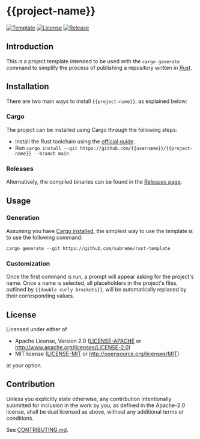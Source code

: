 # {{project-name}}

[![Template](https://img.shields.io/badge/Template-subreme%2Frust--template-orange)](https://github.com/subreme/rust-template/)
[![License](https://img.shields.io/badge/License-MIT%2FApache--2.0-green)](https://github.com/{{username}}/{{project-name}}/#license)
[![Release](https://img.shields.io/github/v/release/{{username}}/{{project-name}}?label=Release&color=blue&sort=semver)](https://github.com/{{username}}/{{project-name}}/releases/latest/)

## Introduction

This is a project template intended to be used with the `cargo generate` command
to simplify the process of publishing a repository written in
[Rust](https://www.rust-lang.org/).

## Installation

There are two main ways to install `{{project-name}}`, as explained below:

### Cargo

The project can be installed using Cargo through the following steps:

* Install the Rust toolchain using the [official
  guide](https://www.rust-lang.org/tools/install).
* Run `cargo install --git https://github.com/{{username}}/{{project-name}}
  --branch main`

### Releases

Alternatively, the compiled binaries can be found in the [Releases
page](https://github.com/{{username}}/{{project-name}}/releases/latest).

## Usage

### Generation

Assuming you have [Cargo installed](#cargo), the simplest way to use the
template is to use the following command:

```console
cargo generate --git https://github.com/subreme/rust-template
```

### Customization

Once the first command is run, a prompt will appear asking for the project's
name. Once a name is selected, all placeholders in the project's files, outlined
by `{{double curly brackets}}`, will be automatically replaced by their
corresponding values.

## License

Licensed under either of

* Apache License, Version 2.0 ([LICENSE-APACHE](LICENSE-APACHE) or
  <http://www.apache.org/licenses/LICENSE-2.0>)
* MIT license ([LICENSE-MIT](LICENSE-MIT) or <http://opensource.org/licenses/MIT>)

at your option.

## Contribution

Unless you explicitly state otherwise, any contribution intentionally submitted
for inclusion in the work by you, as defined in the Apache-2.0 license, shall be
dual licensed as above, without any additional terms or conditions.

See [CONTRIBUTING.md](CONTRIBUTING.md).
